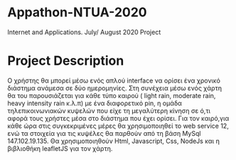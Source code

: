 # Appathon-NTUA-2020

Internet and Applications. July/ August 2020 Project
# Project Description

Ο χρήστης θα μπορεί μέσω ενός απλού interface να ορίσει ένα χρονικό διάστημα ανάμεσα σε δύο ημερομηνίες. Στη συνέχεια μέσω ενός χάρτη θα του παρουσιάζεται για κάθε τύπο καιρού ( light rain, moderate rain, heavy intensity rain κ.λ.π) με ένα διαφορετικό pin, η ομάδα τηλεπικοινωνιακών κυψελών που είχε τη μεγαλύτερη κίνηση σε ό,τι αφορά τους χρήστες μέσα στο διάστημα που έχει ορίσει. Για τον καιρό,για κάθε ώρα στις συγκεκριμένες μέρες θα χρησιμοποιηθεί το web service 12, ενώ τα στοιχεία για τις κυψέλες θα παρθούν από τη βάση MySql  147.102.19.135. Θα χρησιμοποιηθούν Html, Javascript, Css, NodeJs και η βιβλιοθήκη leafletJS για τον χάρτη.
